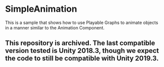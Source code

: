 # SimpleAnimation

This is a sample that shows how to use Playable Graphs to animate objects in a manner similar to the Animation Component. 

## This repository is archived. The last compatible version tested is Unity 2018.3, though we expect the code to still be compatible with Unity 2019.3.
